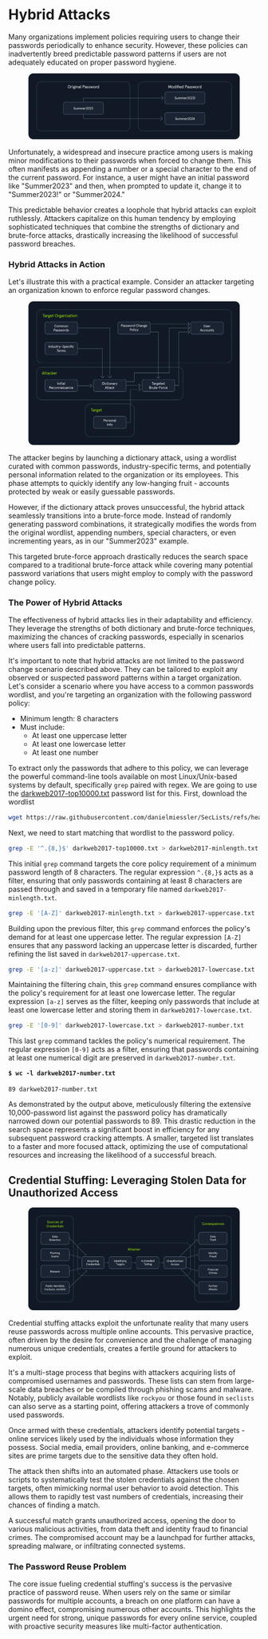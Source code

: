 # Hybrid Attacks

Many organizations implement policies requiring users to change their passwords periodically to enhance security. However, these policies can inadvertently breed predictable password patterns if users are not adequately educated on proper password hygiene.

<figure><img src="../../../../.gitbook/assets/image (2) (1) (1) (1) (1) (1) (1) (1) (1) (1) (1) (1) (1) (1) (1) (1) (1) (1) (1) (1) (1) (1) (1) (1) (1) (1) (1) (1) (1) (1) (1) (1) (1) (1) (1) (1) (1) (1) (1) (1) (1) (1).png" alt=""><figcaption></figcaption></figure>

Unfortunately, a widespread and insecure practice among users is making minor modifications to their passwords when forced to change them. This often manifests as appending a number or a special character to the end of the current password. For instance, a user might have an initial password like "Summer2023" and then, when prompted to update it, change it to "Summer2023!" or "Summer2024."

This predictable behavior creates a loophole that hybrid attacks can exploit ruthlessly. Attackers capitalize on this human tendency by employing sophisticated techniques that combine the strengths of dictionary and brute-force attacks, drastically increasing the likelihood of successful password breaches.

### Hybrid Attacks in Action

Let's illustrate this with a practical example. Consider an attacker targeting an organization known to enforce regular password changes.

<figure><img src="../../../../.gitbook/assets/image (1) (1) (1) (1) (1) (1) (1) (1) (1) (1) (1) (1) (1) (1) (1) (1) (1) (1) (1) (1) (1) (1) (1) (1) (1) (1) (1) (1) (1) (1) (1) (1) (1) (1) (1) (1) (1) (1) (1) (1) (1) (1) (1) (1) (1) (1) (1) (1) (1) (1) (1) (1).png" alt=""><figcaption></figcaption></figure>

The attacker begins by launching a dictionary attack, using a wordlist curated with common passwords, industry-specific terms, and potentially personal information related to the organization or its employees. This phase attempts to quickly identify any low-hanging fruit - accounts protected by weak or easily guessable passwords.

However, if the dictionary attack proves unsuccessful, the hybrid attack seamlessly transitions into a brute-force mode. Instead of randomly generating password combinations, it strategically modifies the words from the original wordlist, appending numbers, special characters, or even incrementing years, as in our "Summer2023" example.

This targeted brute-force approach drastically reduces the search space compared to a traditional brute-force attack while covering many potential password variations that users might employ to comply with the password change policy.

### The Power of Hybrid Attacks

The effectiveness of hybrid attacks lies in their adaptability and efficiency. They leverage the strengths of both dictionary and brute-force techniques, maximizing the chances of cracking passwords, especially in scenarios where users fall into predictable patterns.

It's important to note that hybrid attacks are not limited to the password change scenario described above. They can be tailored to exploit any observed or suspected password patterns within a target organization. Let's consider a scenario where you have access to a common passwords wordlist, and you're targeting an organization with the following password policy:

* Minimum length: 8 characters
* Must include:
  * At least one uppercase letter
  * At least one lowercase letter
  * At least one number

To extract only the passwords that adhere to this policy, we can leverage the powerful command-line tools available on most Linux/Unix-based systems by default, specifically `grep` paired with regex. We are going to use the [darkweb2017-top10000.txt](https://github.com/danielmiessler/SecLists/blob/master/Passwords/darkweb2017-top10000.txt) password list for this. First, download the wordlist

```bash
wget https://raw.githubusercontent.com/danielmiessler/SecLists/refs/heads/master/Passwords/darkweb2017-top10000.txt
```

Next, we need to start matching that wordlist to the password policy.

```bash
grep -E '^.{8,}$' darkweb2017-top10000.txt > darkweb2017-minlength.txt
```

This initial `grep` command targets the core policy requirement of a minimum password length of 8 characters. The regular expression `^.{8,}$` acts as a filter, ensuring that only passwords containing at least 8 characters are passed through and saved in a temporary file named `darkweb2017-minlength.txt`.

```bash
grep -E '[A-Z]' darkweb2017-minlength.txt > darkweb2017-uppercase.txt
```

Building upon the previous filter, this `grep` command enforces the policy's demand for at least one uppercase letter. The regular expression `[A-Z]` ensures that any password lacking an uppercase letter is discarded, further refining the list saved in `darkweb2017-uppercase.txt`.

```bash
grep -E '[a-z]' darkweb2017-uppercase.txt > darkweb2017-lowercase.txt
```

Maintaining the filtering chain, this `grep` command ensures compliance with the policy's requirement for at least one lowercase letter. The regular expression `[a-z]` serves as the filter, keeping only passwords that include at least one lowercase letter and storing them in `darkweb2017-lowercase.txt`.

```bash
grep -E '[0-9]' darkweb2017-lowercase.txt > darkweb2017-number.txt
```

This last `grep` command tackles the policy's numerical requirement. The regular expression `[0-9]` acts as a filter, ensuring that passwords containing at least one numerical digit are preserved in `darkweb2017-number.txt`.

<pre class="language-shell-session"><code class="lang-shell-session"><strong>$ wc -l darkweb2017-number.txt
</strong>
89 darkweb2017-number.txt
</code></pre>

As demonstrated by the output above, meticulously filtering the extensive 10,000-password list against the password policy has dramatically narrowed down our potential passwords to 89. This drastic reduction in the search space represents a significant boost in efficiency for any subsequent password cracking attempts. A smaller, targeted list translates to a faster and more focused attack, optimizing the use of computational resources and increasing the likelihood of a successful breach.

## Credential Stuffing: Leveraging Stolen Data for Unauthorized Access

<figure><img src="../../../../.gitbook/assets/image (2) (1) (1) (1) (1) (1) (1) (1) (1) (1) (1) (1) (1) (1) (1) (1) (1) (1) (1) (1) (1) (1) (1) (1) (1) (1) (1) (1) (1) (1) (1) (1) (1) (1) (1) (1) (1) (1) (1) (1) (1) (1) (1).png" alt=""><figcaption></figcaption></figure>

Credential stuffing attacks exploit the unfortunate reality that many users reuse passwords across multiple online accounts. This pervasive practice, often driven by the desire for convenience and the challenge of managing numerous unique credentials, creates a fertile ground for attackers to exploit.

It's a multi-stage process that begins with attackers acquiring lists of compromised usernames and passwords. These lists can stem from large-scale data breaches or be compiled through phishing scams and malware. Notably, publicly available wordlists like `rockyou` or those found in `seclists` can also serve as a starting point, offering attackers a trove of commonly used passwords.

Once armed with these credentials, attackers identify potential targets - online services likely used by the individuals whose information they possess. Social media, email providers, online banking, and e-commerce sites are prime targets due to the sensitive data they often hold.

The attack then shifts into an automated phase. Attackers use tools or scripts to systematically test the stolen credentials against the chosen targets, often mimicking normal user behavior to avoid detection. This allows them to rapidly test vast numbers of credentials, increasing their chances of finding a match.

A successful match grants unauthorized access, opening the door to various malicious activities, from data theft and identity fraud to financial crimes. The compromised account may be a launchpad for further attacks, spreading malware, or infiltrating connected systems.

### The Password Reuse Problem

The core issue fueling credential stuffing's success is the pervasive practice of password reuse. When users rely on the same or similar passwords for multiple accounts, a breach on one platform can have a domino effect, compromising numerous other accounts. This highlights the urgent need for strong, unique passwords for every online service, coupled with proactive security measures like multi-factor authentication.

